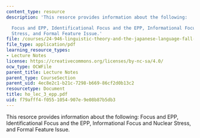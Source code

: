 ```yaml
---
content_type: resource
description: 'This resorce provides information about the following:

  Focus and EPP, Identificational Focus and the EPP, Informational Focus and Nuclear
  Stress, and Formal Feature Issue.'
file: /courses/24-946-linguistic-theory-and-the-japanese-language-fall-2004/f79afff4f0551054907e9e08b87b5db3_ho_lec_3_epp.pdf
file_type: application/pdf
learning_resource_types:
- Lecture Notes
license: https://creativecommons.org/licenses/by-nc-sa/4.0/
ocw_type: OCWFile
parent_title: Lecture Notes
parent_type: CourseSection
parent_uid: 4ec8e2c1-b21c-7298-b669-86cf2d0b13c2
resourcetype: Document
title: ho_lec_3_epp.pdf
uid: f79afff4-f055-1054-907e-9e08b87b5db3
---
```

This resorce provides information about the following:
Focus and EPP, Identificational Focus and the EPP, Informational Focus and Nuclear Stress, and Formal Feature Issue.